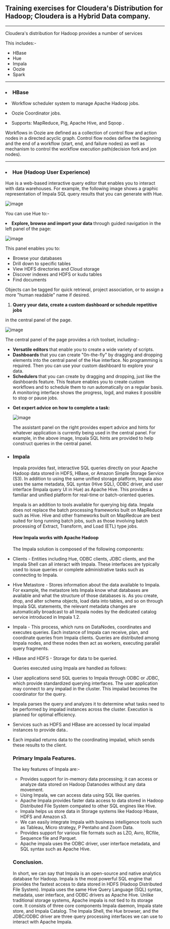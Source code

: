 <h2> Training exercises for Cloudera's Distribution for Hadoop; Cloudera is a Hybrid Data company. </h2>

-------------------------------------------------------------------------------------------------------

<p>Cloudera's distribution for Hadoop provides a number of services</p> 
<p> This includes:- </p>
<ul>
         <li>HBase</li>
         <li>Hue</li>
         <li>Impala</li>
         <li>Oozie</li>
         <li>Spark</li>
      </ul>
      
-------------------------------------------------------------------------------------------------------- 
<p><h3><li>HBase</li></h3></p>

<p><li>Workflow scheduler system to manage Apache Hadoop jobs.</li></p>
<p><li>Oozie Coordinator jobs.</li></p>
<p><li>Supports: MapReduce, Pig, Apache Hive, and Sqoop .</li></p>
<p>Workflows in Oozie are defined as a collection of control flow and action nodes in a directed acyclic graph. Control flow nodes define the beginning and the end of a workflow (start, end, and failure nodes) as well as mechanism to control the workflow execution path(decision fork and jon nodes).</p>

--------------------------------------------------------------------------------------------------------

<p><h3><li>Hue (Hadoop User Experience)</li></h3></p>
<p> Hue is a web-based interactive query editor that enables you to interact with data warehouses. For example, the following image shows a graphic representation of Impala SQL query results that you can generate with Hue. </p>

![image](https://user-images.githubusercontent.com/97665556/216337193-b285a3c3-2703-4e1a-b14d-988fd4b948c7.png)
<p> You can use Hue to:- </p>
<p><li><b>Explore, browse and import your data </b> through guided navigation in the left panel of the page: </li></p>

![image](https://user-images.githubusercontent.com/97665556/216339073-83dd625a-b69c-46e9-af88-1bd4db8a7f97.png)

<p>This panel enables you to: </p>
<ul>
         <li>Browse your databases</li>
         <li>Drill down to specific tables</li>
         <li>View HDFS directories and Cloud storage</li>
         <li>Discover indexes and HDFS or kudu tables</li>
         <li>Find documents</li>
 </ul>
 
 <p>Objects can be tagged for quick retrieval, project association, or to assign a more "human readable" name if desired. </p>
 <p><b><ol><li>Query your data, create a custom dashboard or schedule repetitive jobs</li></ol></b> in the central panel of the page. </p>
 
 ![image](https://user-images.githubusercontent.com/97665556/216589222-22ee4f15-d084-4503-8699-95222a4106f3.png)

<p> The central panel of the page provides a rich toolset, including:- </p>
<p><ul><li><b>Versatile editors </b>that enable you to create a wide variety of scripts. </li>
         <li><b>Dashboards </b>that you can create "0n-the-fly" by dragging and dropping elements into the central panel of the Hue interface. No programming is required. Then you can use your custom dashboard to explore your data. </li>
         <li><b>Schedulers </b>that you can create by dragging and dropping, just like the dashboards feature. This feature enables you to create custom workflows and to schedule them to run automatically on a regular basis. A monitoring interface shows the progress, logd, and makes it possible to stop or pause jobs. </li>
         </p>
         
         
<p><li><b>Get expert advice on how to complete a task: </b></li></p>
         
![image](https://user-images.githubusercontent.com/97665556/216936755-53522b4a-72a5-454a-ab27-42e6eb99171b.png) 

         
<p>The assistant panel on the right provides expert advice and hints for whatever application is currently being used in the central panel. For example, in the above image, Impala SQL hints are provided to help construct queries in the central panel. </p>

<p><h3><li>Impala</li></h3></p>
<p> Impala provides fast, interactive SQL queries directly on your Apache Hadoop data stored in HDFS, HBase, or Amazon Simple Storage Service (S3). In addition to using the same unified storage platform, Impala also uses the same metadata, SQL syntax (Hive SQL), ODBC driver, and user interface (Impala query UI in Hue) as Apache Hive. This provides a familiar and unified platform for real-time or batch-oriented queries. </p>

<p>Impala is an addition to tools available for querying big data. Impala does not replace the batch processing frameworks built on MapReduce such as Hive. Hive and other frameworks built on MapRedcue are best suited for long running batch jobs, such as those involving batch processing of Extract, Transform, and Load (ETL) type jobs.</p>

<p><h4><b>How Impala works with Apache Hadoop</b></h4></p>
<p>The Impala solution is composed of the following components:</p>
<p><li>Clients - Entities including Hue, ODBC clients, JDBC clients, and the Impala Shell can all interact with Impala. These interfaces are typically used to issue queries or complete administrative tasks such as connecting to Impala. </li></p>

<p><li>Hive Metastore - Stores information about the data available to Impala. For example, the metastore lets Impala know what databases are available and what the structure of those databases is. As you create, drop, and alter schema objects, load data into tables, and so on through Impala SQL statements, the relevant metadata changes are automatically broadcast to all Impala nodes by the dedicated catalog service introduced in Impala 1.2. </li></p>

<p><li>Impala - This process, which runs on DataNodes, coordinates and executes queries. Each instance of Impala can receive, plan, and coordinate queries from Impala clients. Queries are distributed among Impala nodes, and these nodes then act as workers, executing parallel query fragments. </li></p>


<p><li>HBase and HDFS - Storage for data to be queried. </li></p>

<p>Queries executed using Impala are handled as follows:</p>
<p><li>User applications send SQL queries to Impala through ODBC or JDBC, which provide standardized querying interfaces. The user application may connect to any impalad in the cluster. This impalad becomes the coordinator for the query. </li></p>

<p><li>Impala parses the query and analyzes it to determine what tasks need to be performed by impalad instances across the cluster. Execution is planned for optimal efficiency. </li></p>

<p><li>Services such as HDFS and HBase are accessed by local impalad instances to provide data.. </li></p>

<p><li>Each impalad returns data to the coordinating impalad, which sends these results to the client.</li></p>

<h3><b>Primary Impala Features.</b></h3>
<p> The key features of Impala are:- </p>
<ul>
         <li>Provides support for in-memory data processing; it can access or analyze data stored on Hadoop Datanodes without any data movement. </li>
         <li>Using Impala, we can access data using SQL like queries. </li>
         <li>Apache Impala provides faster data access to data stored in Hadoop Distributed File System compated to other SQL engines like Hive. </li>
         <li>Impala helps us store data in Storage systems like Hadoop Hbase, HDFS and Amazon s3.</li>
         <li>We can easily integrate Impala with business intelligence tools such as Tableau, Micro strategy, P Pentaho and Zoom Data. </li>
         <li>Provides support for various file formats such as LZO, Avro, RCfile, Sequence file and Parquet. </li>
         <li>Apache impala uses the ODBC driver, user interface metadata, and SQL syntax such as Apache Hive. </li>
     </ul>
     
 <h3><b>Conclusion.</b></h3>
 <p>In short, we can say that Impala is an open-source and native analytics database for Hadoop. Impala is the most powerful SQL engine that provides the fastest access to data stored in HDFS (Hadoop Distributed File System).
Impala uses the same Hive Query Language (SQL) syntax, metadata, user interface, and ODBC drivers as Apache Hive. Unlike traditional storage systems, Apache impala is not tied to its storage core. It consists of three core components Impala daemon, Impala state store, and Impala Catalog. The Impala Shell, the Hue browser, and the JDBC/ODBC driver are three query processing interfaces we can use to interact with Apache Impala.</p>


